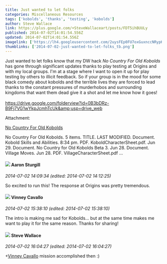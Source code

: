 ```yaml
---
title: Just wanted to let folks
categories: Miscellaneous Resources
tags: ['kobolds', 'thanks', 'testing', 'kobolds']
author: Steve Wallace
link: https://plus.google.com/+SteveWallaceart/posts/FDT5ihBUULy
published: 2014-07-02T14:01:54.556Z
updated: 2014-07-02T14:01:54.556Z
imagelink: ['https://lh4.googleusercontent.com/2uysFEp0FU7oxGuxnccNRypK3FjvtbcXiYhdZd5SPIpIT72-JHuKhrGYSvHcDlYVXedJtfUJDJsF1jzTDgaVnQ=s190']
thumblinks: ['2014-07-02-just-wanted-to-let-folks_tb.png']
---
```


Just wanted to let folks know that my DW hack <i>No Country For Old Kobolds</i> has gone through significant updates thanks to play testing at Origins and with my local groups. I&#39;m at a stage where I want to open it up for play testing by others to illicit feedback. So if your group is in the mood for some black comedy about kobolds and the terrible lives they are forced to lead thanks to the constant pressures of murderhobos and surrounding kingdoms that want them dead give it a shot and let me know how it goes!<br /><br /><a href="https://drive.google.com/folderview?id=0B3bDRz-B9Fj7VG1wYkpJcmhTcUk&amp;usp=drive_web" class="ot-anchor">https://drive.google.com/folderview?id=0B3bDRz-B9Fj7VG1wYkpJcmhTcUk&amp;usp=drive_web</a>


Attachment:

<a href='https://drive.google.com/folderview?id=0B3bDRz-B9Fj7VG1wYkpJcmhTcUk&usp=drive_web'>No Country For Old Kobolds</a>


No Country For Old Kobolds. 5 items. TITLE. LAST MODIFIED. Document. Kobold Skills and Abilities. 8:34 pm. PDF. KoboldCharacterSheet.pdf. Jun 29. Document. No Country for Old Kobolds Beta 3. Jun 28. Document. Village Moves. Jun 28. PDF. VillageCharacterSheet.pdf ...
<div id='comment z13pc5kzdvqgjjzeo22thdn55subgj1fn'>
  <h4><img src='{{site.baseurl}}//images/avatars/107505499101881653272_photo.jpg'> Aaron Sturgill</h4>
      <p><cite>2014-07-02 14:09:34 (edited: 2014-07-02 14:12:25)</cite></p>
        <p>So excited to run this!﻿ The response at Origins was pretty tremendous.</p>
</div>
        

<div id='comment z13pc5kzdvqgjjzeo22thdn55subgj1fn'>
  <h4><img src='{{site.baseurl}}//images/avatars/100310966371859754824_photo.jpg'> Vinney Cavallo</h4>
      <p><cite>2014-07-02 15:38:10 (edited: 2014-07-02 15:38:10)</cite></p>
        <p>The intro is making me sad for Kobolds... but at the same time makes me want to play it for the same reason. Thanks for sharing!</p>
</div>
        

<div id='comment z13pc5kzdvqgjjzeo22thdn55subgj1fn'>
  <h4><img src='{{site.baseurl}}//images/avatars/110005054306667565625_photo.jpg'> Steve Wallace</h4>
      <p><cite>2014-07-02 16:04:27 (edited: 2014-07-02 16:04:27)</cite></p>
        <p><span class="proflinkWrapper"><span class="proflinkPrefix">+</span><a class="proflink" href="https://plus.google.com/100310966371859754824" oid="100310966371859754824">Vinney Cavallo</a></span> mission accomplished then :)</p>
</div>
        